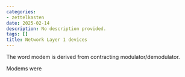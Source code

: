 ```yaml
---
categories:
- zettelkasten
date: 2025-02-14
description: No description provided.
tags: []
title: Network Layer 1 devices
---
```


The word modem is derived from contracting modulator/demodulator.

Modems were

